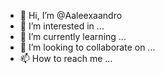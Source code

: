 - 👋 Hi, I’m @Aaleexaandro
- 👀 I’m interested in ...
- 🌱 I’m currently learning ...
- 💞️ I’m looking to collaborate on ...
- 📫 How to reach me ...

<!---
Aaleexaandro/Aaleexaandro is a ✨ special ✨ repository because its `README.md` (this file) appears on your GitHub profile.
You can click the Preview link to take a look at your changes.
--->

